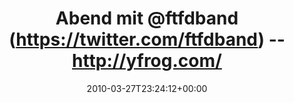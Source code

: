 ---
retweeted: false
source: <a href="http://twitter.com" rel="nofollow">Twitter Web Client</a>
entities:
  hashtags:
  - text: awesomeness
    indices:
    - '47'
    - '59'
  symbols: []
  user_mentions:
  - name: For The Fallen Dreams
    screen_name: FTFDband
    indices:
    - '10'
    - '19'
    id_str: '28708872'
    id: '28708872'
  urls: []
display_text_range:
- '0'
- '59'
favorite_count: '0'
id_str: '11166702374'
truncated: false
retweet_count: '0'
id: '11166702374'
created_at: Sat Mar 27 23:24:12 +0000 2010
favorited: false
full_text: 'Abend mit [@ftfdband](https://twitter.com/ftfdband) -- http://yfrog.com/12tqzj
  #awesomeness'
lang: de
tags:
- awesomeness
- pesos/twitter
date: '2010-03-27T23:24:12+00:00'
src: https://twitter.com/bascht/status/11166702374
original_url: https://twitter.com/bascht/status/11166702374
type: twitter_tweet
text: 'Abend mit [@ftfdband](https://twitter.com/ftfdband) -- http://yfrog.com/12tqzj
  #awesomeness'
title: Abend mit @ftfdband (https://twitter.com/ftfdband) -- http://yfrog.com/

---